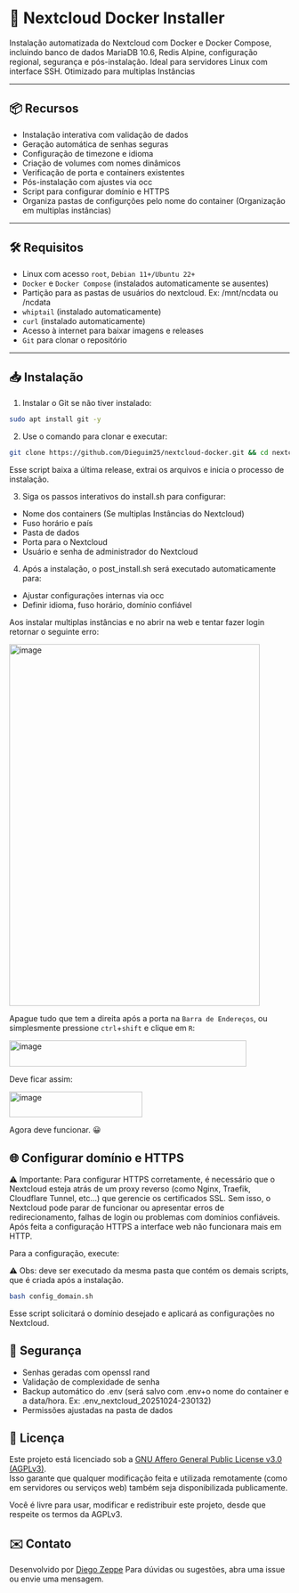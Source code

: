 # 🚀 Nextcloud Docker Installer

Instalação automatizada do Nextcloud com Docker e Docker Compose, incluindo banco de dados MariaDB 10.6, Redis Alpine, configuração regional, segurança e pós-instalação. Ideal para servidores Linux com interface SSH.
Otimizado para multiplas Instâncias

---

## 📦 Recursos

- Instalação interativa com validação de dados
- Geração automática de senhas seguras
- Configuração de timezone e idioma
- Criação de volumes com nomes dinâmicos
- Verificação de porta e containers existentes
- Pós-instalação com ajustes via occ
- Script para configurar domínio e HTTPS
- Organiza pastas de configurções pelo nome do container (Organização em multiplas instâncias)

---

## 🛠️ Requisitos

- Linux com acesso `root`, `Debian 11+/Ubuntu 22+`
- `Docker` e `Docker Compose` (instalados automaticamente se ausentes)
- Partição para as pastas de usuários do nextcloud. Ex: /mnt/ncdata ou /ncdata
- `whiptail` (instalado automaticamente)
- `curl` (instalado automaticamente)
- Acesso à internet para baixar imagens e releases
- `Git` para clonar o repositório

---

## 📥 Instalação

1. Instalar o Git se não tiver instalado:

```bash
sudo apt install git -y
```

2. Use o comando para clonar e executar:

```bash
git clone https://github.com/Dieguim25/nextcloud-docker.git && cd nextcloud-docker && bash install.sh
```

Esse script baixa a última release, extrai os arquivos e inicia o processo de instalação.

3. Siga os passos interativos do install.sh para configurar:

- Nome dos containers (Se multiplas Instâncias do Nextcloud)
- Fuso horário e país
- Pasta de dados
- Porta para o Nextcloud
- Usuário e senha de administrador do Nextcloud

4. Após a instalação, o post_install.sh será executado automaticamente para:

- Ajustar configurações internas via occ
- Definir idioma, fuso horário, domínio confiável

Aos instalar multiplas instâncias e no abrir na web e tentar fazer login retornar o seguinte erro:

<img width="450" height="650" alt="image" src="https://github.com/user-attachments/assets/e2682545-187e-47a3-a793-9ed289881a86" />

Apague tudo que tem a direita após a porta na ``Barra de Endereços``, ou simplesmente pressione `ctrl`+`shift` e clique em `R`:

<img width="426" height="47" alt="image" src="https://github.com/user-attachments/assets/542982c0-37c2-4e8a-bd00-f776869f2fa9" />

Deve ficar assim:

<img width="239" height="46" alt="image" src="https://github.com/user-attachments/assets/6ec87e02-6571-4314-b0fb-87baefb50a5a" />

Agora deve funcionar. 😀

## 🌐 Configurar domínio e HTTPS

⚠️ Importante: Para configurar HTTPS corretamente, é necessário que o Nextcloud esteja atrás de um proxy reverso (como Nginx, Traefik, Cloudflare Tunnel, etc...) que gerencie os certificados SSL. Sem isso, o Nextcloud pode parar de funcionar ou apresentar erros de redirecionamento, falhas de login ou problemas com domínios confiáveis. Após feita a configuração HTTPS a interface web não funcionara mais em HTTP.

Para a configuração, execute:

⚠️ Obs: deve ser executado da mesma pasta que contém os demais scripts, que é criada após a instalação.


```bash
bash config_domain.sh
```

Esse script solicitará o domínio desejado e aplicará as configurações no Nextcloud.

## 🔐 Segurança

- Senhas geradas com openssl rand
- Validação de complexidade de senha
- Backup automático do .env (será salvo com .env+o nome do container e a data/hora. Ex: .env_nextcloud_20251024-230132)
- Permissões ajustadas na pasta de dados


## 📄 Licença

Este projeto está licenciado sob a [GNU Affero General Public License v3.0 (AGPLv3)](https://www.gnu.org/licenses/agpl-3.0.pt-br.html).  
Isso garante que qualquer modificação feita e utilizada remotamente (como em servidores ou serviços web) também seja disponibilizada publicamente.

Você é livre para usar, modificar e redistribuir este projeto, desde que respeite os termos da AGPLv3.


## ✉️ Contato

Desenvolvido por [Diego Zeppe](https://github.com/Dieguim25)   Para dúvidas ou sugestões, abra uma issue ou envie uma mensagem.
